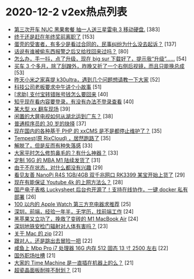 # 2020-12-2 v2ex热点列表

+ [第三次开车 NUC 黑果套餐 抽一人送三星雷电 3 移动硬盘.](https://www.v2ex.com/t/731379#reply383) [383]
+ [终于还是赶在年终奖前离职了](https://www.v2ex.com/t/731244#reply153) [153]
+ [蛋壳的受害者，有多少是看过合同的，民事纠纷为什么没去起诉？](https://www.v2ex.com/t/731361#reply137) [137]
+ [话说有谁被偷东西报警之后又给找回来过吗？](https://www.v2ex.com/t/731359#reply80) [80]
+ [怎么办，手一抖，点了升级，现在 big sur 下载好了，提示我“升级”......](https://www.v2ex.com/t/731236#reply54) [54]
+ [买车 3 个多月，除了刮蹭外，昨晚又折了一个右侧后视镜，而且只能换总成](https://www.v2ex.com/t/731228#reply53) [53]
+ [昨天小米之家喜提 k30ultra，遇到几个问题想请教一下大家](https://www.v2ex.com/t/731273#reply52) [52]
+ [科技公司老板要求中午讲个小故事](https://www.v2ex.com/t/731342#reply51) [51]
+ [[求助] 支付宝转错账号钱怎么要回来](https://www.v2ex.com/t/731461#reply40) [40]
+ [知乎现在看内容要登录，有没有办法不登录查看](https://www.v2ex.com/t/731256#reply40) [40]
+ [某大型 xx 翻车现场](https://www.v2ex.com/t/731314#reply39) [39]
+ [闲置的大屏电视如何从湖北运到广东？](https://www.v2ex.com/t/731208#reply38) [38]
+ [普通程序员的 30 岁的抉择](https://www.v2ex.com/t/731299#reply37) [37]
+ [现在国内的各种基于 PHP 的 xxCMS 是不是都停止维护了？](https://www.v2ex.com/t/731204#reply35) [35]
+ [Tempest(原 RixCloud) ，居然跑路了](https://www.v2ex.com/t/731312#reply35) [35]
+ [解脱了，但是反而有种失落感](https://www.v2ex.com/t/731309#reply33) [33]
+ [大家平时怎么修剪鼻毛的？有什么神器？](https://www.v2ex.com/t/731375#reply33) [33]
+ [定制 16G 的 MBA M1 陆续发货了](https://www.v2ex.com/t/731328#reply31) [31]
+ [由于不在状态，对什么都没有兴趣](https://www.v2ex.com/t/731417#reply29) [29]
+ [看见友善 NanoPi R4S 1GB/4GB 双千兆网口 RK3399 某宝开始上货了](https://www.v2ex.com/t/731433#reply29) [29]
+ [现在有能保证 Youtube 4k 的上网方法么？](https://www.v2ex.com/t/731488#reply28) [28]
+ [国产电子表格 Luckysheet 后台也开源了！支持在线协作，一键 docker 私有部署](https://www.v2ex.com/t/731443#reply26) [26]
+ [100 以内的 Apple Watch 第三方充电器求推荐](https://www.v2ex.com/t/731205#reply25) [25]
+ [深圳，前端，经验一年半，无学历，找前端工作](https://www.v2ex.com/t/731440#reply24) [24]
+ [黑苹果又立功了，挽救了变砖的 M1 MacBook Air](https://www.v2ex.com/t/731203#reply24) [24]
+ [深圳地铁安检门辐射对人体有害吗？](https://www.v2ex.com/t/731445#reply23) [23]
+ [关于 Mac 的 zip](https://www.v2ex.com/t/731415#reply22) [22]
+ [跟对人，还是跳出去冒险一把](https://www.v2ex.com/t/731258#reply22) [22]
+ [咸鱼上 Mbp Pro i7 处理器 16G 内存 512 固态 13 寸 2500 左右](https://www.v2ex.com/t/731324#reply22) [22]
+ [国外职场吐槽](https://www.v2ex.com/t/731416#reply21) [21]
+ [大家的 Time Machine 是一直插在机器上的么？](https://www.v2ex.com/t/731421#reply21) [21]
+ [超瓷晶面板耐摔不耐划？](https://www.v2ex.com/t/731363#reply21) [21]
